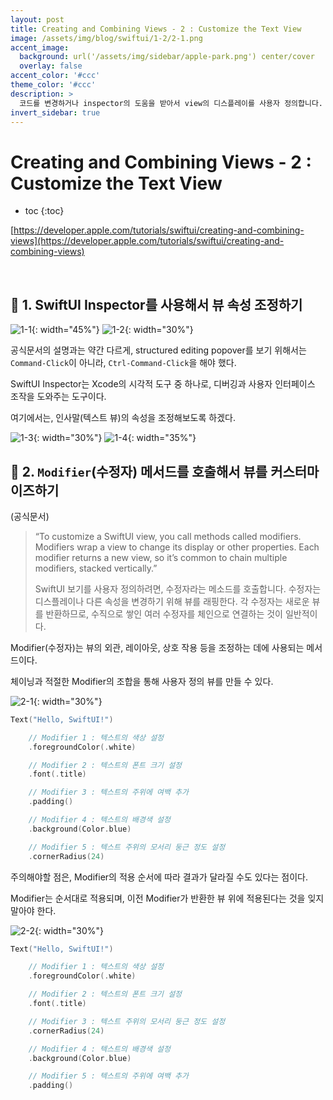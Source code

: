 ```yaml
---
layout: post
title: Creating and Combining Views - 2 : Customize the Text View
image: /assets/img/blog/swiftui/1-2/2-1.png
accent_image: 
  background: url('/assets/img/sidebar/apple-park.png') center/cover
  overlay: false
accent_color: '#ccc'
theme_color: '#ccc'
description: >
  코드를 변경하거나 inspector의 도움을 받아서 view의 디스플레이를 사용자 정의합니다.
invert_sidebar: true
---
```


# Creating and Combining Views - 2 : Customize the Text View

* toc
{:toc}

[https://developer.apple.com/tutorials/swiftui/creating-and-combining-views](https://developer.apple.com/tutorials/swiftui/creating-and-combining-views)

<br>


## 📘 1. SwiftUI Inspector를 사용해서 뷰 속성 조정하기

![1-1](/assets/img/blog/swiftui/1-2/1-1.png){: width="45%"}
![1-2](/assets/img/blog/swiftui/1-2/1-2.png){: width="30%"}

공식문서의 설명과는 약간 다르게, structured editing popover를 보기 위해서는 `Command-Click`이 아니라, `Ctrl-Command-Click`을 해야 했다.

SwiftUI Inspector는 Xcode의 시각적 도구 중 하나로, 디버깅과 사용자 인터페이스 조작을 도와주는 도구이다. 

여기에서는, 인사말(텍스트 뷰)의 속성을 조정해보도록 하겠다.

![1-3](/assets/img/blog/swiftui/1-2/1-3.png){: width="30%"}
![1-4](/assets/img/blog/swiftui/1-2/1-4.png){: width="35%"}

## 📘 2. `Modifier`(수정자) 메서드를 호출해서 뷰를 커스터마이즈하기

(공식문서)
> “To customize a SwiftUI view, you call methods called modifiers. Modifiers wrap a view to change its display or other properties. Each modifier returns a new view, so it’s common to chain multiple modifiers, stacked vertically.”
>
> SwiftUI 보기를 사용자 정의하려면, 수정자라는 메소드를 호출합니다. 수정자는 디스플레이나 다른 속성을 변경하기 위해 뷰를 래핑한다. 각 수정자는 새로운 뷰를 반환하므로, 수직으로 쌓인 여러 수정자를 체인으로 연결하는 것이 일반적이다.

Modifier(수정자)는 뷰의 외관, 레이아웃, 상호 작용 등을 조정하는 데에 사용되는 메서드이다.

체이닝과 적절한 Modifier의 조합을 통해 사용자 정의 뷰를 만들 수 있다.


![2-1](/assets/img/blog/swiftui/1-2/2-1.png){: width="30%"}

```swift
Text("Hello, SwiftUI!")

    // Modifier 1 : 텍스트의 색상 설정
    .foregroundColor(.white)  

    // Modifier 2 : 텍스트의 폰트 크기 설정
    .font(.title)  

    // Modifier 3 : 텍스트의 주위에 여백 추가          
    .padding()

    // Modifier 4 : 텍스트의 배경색 설정           
    .background(Color.blue)

    // Modifier 5 : 텍스트 주위의 모서리 둥근 정도 설정
    .cornerRadius(24)      
```


주의해야할 점은, Modifier의 적용 순서에 따라 결과가 달라질 수도 있다는 점이다. 

Modifier는 순서대로 적용되며, 이전 Modifier가 반환한 뷰 위에 적용된다는 것을 잊지 말아야 한다.

![2-2](/assets/img/blog/swiftui/1-2/2-2.png){: width="30%"}

```swift
Text("Hello, SwiftUI!")

    // Modifier 1 : 텍스트의 색상 설정
    .foregroundColor(.white)  

    // Modifier 2 : 텍스트의 폰트 크기 설정
    .font(.title)  

    // Modifier 3 : 텍스트 주위의 모서리 둥근 정도 설정     
    .cornerRadius(24)

    // Modifier 4 : 텍스트의 배경색 설정           
    .background(Color.blue)

    // Modifier 5 : 텍스트의 주위에 여백 추가  
    .padding()         
```
